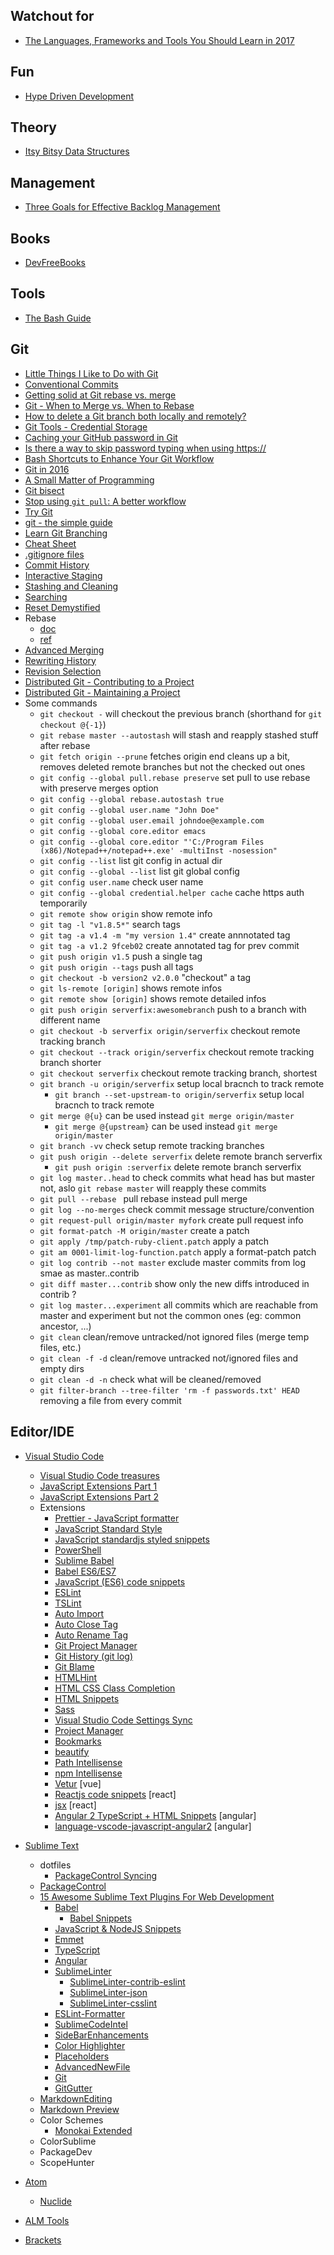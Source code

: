 ## Watchout for
- [The Languages, Frameworks and Tools You Should Learn in 2017](http://tutorialzine.com/2016/12/the-languages-frameworks-tools-you-should-learn-in-2017/)


## Fun
- [Hype Driven Development](https://blog.daftcode.pl/hype-driven-development-3469fc2e9b22#.6yid21oth)


## Theory
- [Itsy Bitsy Data Structures](https://github.com/thejameskyle/itsy-bitsy-data-structures?utm_source=ESnextNews.com&utm_medium=Weekly+Newsletter&utm_campaign=2017-02-28)


## Management
- [Three Goals for Effective Backlog Management](https://spin.atomicobject.com/2017/06/14/effective-backlog-management-goals/)


## Books
- [DevFreeBooks](https://devfreebooks.github.io)


## Tools
- [The Bash Guide](http://guide.bash.academy)


## Git
- [Little Things I Like to Do with Git](https://csswizardry.com/2017/05/little-things-i-like-to-do-with-git/)
- [Conventional Commits](http://devboosts.com/2017/03/28/conventional-commits/)
- [Getting solid at Git rebase vs. merge](https://medium.com/@porteneuve/getting-solid-at-git-rebase-vs-merge-4fa1a48c53aa#.rt1xsmaft)
- [Git - When to Merge vs. When to Rebase](https://www.derekgourlay.com/blog/git-when-to-merge-vs-when-to-rebase/)
- [How to delete a Git branch both locally and remotely?](http://stackoverflow.com/questions/2003505/how-to-delete-a-git-branch-both-locally-and-remotely)
- [Git Tools - Credential Storage](https://git-scm.com/book/en/v2/Git-Tools-Credential-Storage)
- [Caching your GitHub password in Git](https://help.github.com/articles/caching-your-github-password-in-git/#platform-all)
- [Is there a way to skip password typing when using https://](http://stackoverflow.com/questions/5343068/is-there-a-way-to-skip-password-typing-when-using-https-on-github)
- [Bash Shortcuts to Enhance Your Git Workflow](https://medium.freecodecamp.com/bash-shortcuts-to-enhance-your-git-workflow-5107d64ea0ff#.h0rseziqm)
- [Git in 2016](https://hackernoon.com/git-in-2016-fad96ae22a15#.hftemdbv0)
- [A Small Matter of Programming](http://blog.wuwon.id.au/2010/09/painless-merge-conflict-resolution-in.html)
- [Git bisect](https://glebbahmutov.com/blog/git-bisect/)
- [Stop using `git pull`: A better workflow](https://adamcod.es/2014/12/10/git-pull-correct-workflow.html)
- [Try Git](https://try.github.io)
- [git - the simple guide](http://rogerdudler.github.io/git-guide/)
- [Learn Git Branching](http://learngitbranching.js.org)
- [Cheat Sheet](https://services.github.com/kit/downloads/github-git-cheat-sheet.pdf)
- [.gitignore files](https://github.com/github/gitignore)
- [Commit History](https://git-scm.com/book/en/v2/Git-Basics-Viewing-the-Commit-History)
- [Interactive Staging](https://git-scm.com/book/en/v2/Git-Tools-Interactive-Staging)
- [Stashing and Cleaning](https://git-scm.com/book/en/v2/Git-Tools-Stashing-and-Cleaning)
- [Searching](https://git-scm.com/book/en/v2/Git-Tools-Searching)
- [Reset Demystified](https://git-scm.com/book/en/v2/Git-Tools-Reset-Demystified)
- Rebase
  - [doc](https://git-scm.com/book/en/v2/Git-Branching-Rebasing)
  - [ref](https://git-scm.com/docs/git-rebase)
- [Advanced Merging](https://git-scm.com/book/en/v2/Git-Tools-Advanced-Merging)
- [Rewriting History](https://git-scm.com/book/en/v2/Git-Tools-Rewriting-History)
- [Revision Selection](https://git-scm.com/book/en/v2/Git-Tools-Revision-Selection)
- [Distributed Git - Contributing to a Project](https://git-scm.com/book/en/v2/Distributed-Git-Contributing-to-a-Project)
- [Distributed Git - Maintaining a Project](https://git-scm.com/book/en/v2/Distributed-Git-Maintaining-a-Project)
- Some commands
  - `git checkout -` will checkout the previous branch (shorthand for `git checkout @{-1}`)
  - `git rebase master --autostash` will stash and reapply stashed stuff after rebase
  - `git fetch origin --prune` fetches origin end cleans up a bit, removes deleted remote branches but not the checked out ones
  - `git config --global pull.rebase preserve` set pull to use rebase with preserve merges option
  - `git config --global rebase.autostash true`
  - `git config --global user.name "John Doe"`
  - `git config --global user.email johndoe@example.com`
  - `git config --global core.editor emacs`
  - `git config --global core.editor "'C:/Program Files (x86)/Notepad++/notepad++.exe' -multiInst -nosession"`
  - `git config --list` list git config in actual dir
  - `git config --global --list` list git global config
  - `git config user.name` check user name
  - `git config --global credential.helper cache` cache https auth temporarily
  - `git remote show origin` show remote info
  - `git tag -l "v1.8.5*"` search tags
  - `git tag -a v1.4 -m "my version 1.4"` create annnotated tag
  - `git tag -a v1.2 9fceb02` create annotated tag for prev commit
  - `git push origin v1.5` push a single tag
  - `git push origin --tags` push all tags
  - `git checkout -b version2 v2.0.0` "checkout" a tag
  - `git ls-remote [origin]` shows remote infos
  - `git remote show [origin]` shows remote detailed infos
  - `git push origin serverfix:awesomebranch` push to a branch with different name
  - `git checkout -b serverfix origin/serverfix` checkout remote tracking branch
  - `git checkout --track origin/serverfix` checkout remote tracking branch shorter
  - `git checkout serverfix` checkout remote tracking branch, shortest
  - `git branch -u origin/serverfix` setup local bracnch to track remote
    - `git branch --set-upstream-to origin/serverfix` setup local bracnch to track remote
  - `git merge @{u}` can be used instead `git merge origin/master`
    - `git merge @{upstream}` can be used instead `git merge origin/master`
  - `git branch -vv` check setup remote tracking branches
  - `git push origin --delete serverfix` delete remote branch serverfix
    - `git push origin :serverfix` delete remote branch serverfix
  - `git log master..head` to check commits what head has but master not, aslo `git rebase master` will reapply these commits
  - `git pull --rebase ` pull rebase instead pull merge
  - `git log --no-merges` check commit message structure/convention
  - `git request-pull origin/master myfork` create pull request info
  - `git format-patch -M origin/master` create a patch
  - `git apply /tmp/patch-ruby-client.patch` apply a patch
  - `git am 0001-limit-log-function.patch` apply a format-patch patch
  - `git log contrib --not master` exclude master commits from log smae as master..contrib
  - `git diff master...contrib` show only the new diffs introduced in contrib ?
  - `git log master...experiment` all commits which are reachable from master and experiment but not the common ones (eg: common ancestor, ...)
  - `git clean` clean/remove untracked/not ignored files (merge temp files, etc.)
  - `git clean -f -d` clean/remove untracked not/ignored files and empty dirs
  - `git clean -d -n` check what will be cleaned/removed
  - `git filter-branch --tree-filter 'rm -f passwords.txt' HEAD` removing a file from every commit

## Editor/IDE
- [Visual Studio Code](https://code.visualstudio.com/)
  - [Visual Studio Code treasures](https://medium.com/@0x1AD2/visual-studio-code-treasures-1accae07c60a)
  - [JavaScript Extensions Part 1](https://code.visualstudio.com/blogs/2016/09/14/js_roundup_1)
  - [JavaScript Extensions Part 2](http://code.visualstudio.com/blogs/2016/10/31/js_roundup_2)
  - Extensions
    - [Prettier - JavaScript formatter](https://marketplace.visualstudio.com/items?itemName=esbenp.prettier-vscode)
    - [JavaScript Standard Style](https://marketplace.visualstudio.com/items?itemName=chenxsan.vscode-standardjs)
    - [JavaScript standardjs styled snippets](https://marketplace.visualstudio.com/items?itemName=capaj.vscode-standardjs-snippets)
    - [PowerShell](https://marketplace.visualstudio.com/items?itemName=ms-vscode.PowerShell)
    - [Sublime Babel ](https://marketplace.visualstudio.com/items?itemName=joshpeng.sublime-babel-vscode)
    - [Babel ES6/ES7](https://marketplace.visualstudio.com/items?itemName=dzannotti.vscode-babel-coloring)
    - [JavaScript (ES6) code snippets](https://marketplace.visualstudio.com/items?itemName=xabikos.JavaScriptSnippets)
    - [ESLint](https://marketplace.visualstudio.com/items?itemName=dbaeumer.vscode-eslint)
    - [TSLint](https://marketplace.visualstudio.com/items?itemName=eg2.tslint)
    - [Auto Import](https://marketplace.visualstudio.com/items?itemName=steoates.autoimport)
    - [Auto Close Tag](https://marketplace.visualstudio.com/items?itemName=formulahendry.auto-close-tag)
    - [Auto Rename Tag](https://marketplace.visualstudio.com/items?itemName=formulahendry.auto-rename-tag)
    - [Git Project Manager](https://marketplace.visualstudio.com/items?itemName=felipecaputo.git-project-manager)
    - [Git History (git log)](https://marketplace.visualstudio.com/items?itemName=donjayamanne.githistory)
    - [Git Blame](https://marketplace.visualstudio.com/items?itemName=waderyan.gitblame)
    - [HTMLHint](https://marketplace.visualstudio.com/items?itemName=mkaufman.HTMLHint)
    - [HTML CSS Class Completion](https://marketplace.visualstudio.com/items?itemName=Zignd.html-css-class-completion)
    - [HTML Snippets](https://marketplace.visualstudio.com/items?itemName=abusaidm.html-snippets)
    - [Sass](https://marketplace.visualstudio.com/items?itemName=robinbentley.sass-indented)
    - [Visual Studio Code Settings Sync ](https://marketplace.visualstudio.com/items?itemName=Shan.code-settings-sync)
    - [Project Manager](https://marketplace.visualstudio.com/items?itemName=alefragnani.project-manager)
    - [Bookmarks](https://marketplace.visualstudio.com/items?itemName=alefragnani.Bookmarks)
    - [beautify](https://marketplace.visualstudio.com/items?itemName=HookyQR.beautify)
    - [Path Intellisense](https://marketplace.visualstudio.com/items?itemName=christian-kohler.path-intellisense)
    - [npm Intellisense](https://marketplace.visualstudio.com/items?itemName=christian-kohler.npm-intellisense)
    - [Vetur](https://marketplace.visualstudio.com/items?itemName=octref.vetur) [vue]
    - [Reactjs code snippets](https://marketplace.visualstudio.com/items?itemName=xabikos.ReactSnippets) [react]
    - [jsx](https://marketplace.visualstudio.com/items?itemName=TwentyChung.jsx) [react]
    - [Angular 2 TypeScript + HTML Snippets](https://marketplace.visualstudio.com/items?itemName=UVBrain.Angular2) [angular]
    - [language-vscode-javascript-angular2](https://marketplace.visualstudio.com/items?itemName=nwallace.language-vscode-javascript-angular2) [angular]

- [Sublime Text](https://www.sublimetext.com/)
  - dotfiles
    - [PackageControl Syncing](https://packagecontrol.io/docs/syncing)
  - [PackageControl](https://packagecontrol.io)
  - [15 Awesome Sublime Text Plugins For Web Development](http://tutorialzine.com/2016/10/15-awesome-sublime-text-plugins-for-web-development/)
    - [Babel](https://packagecontrol.io/packages/Babel)
      - [Babel Snippets](https://packagecontrol.io/packages/Babel%20Snippets)
    - [Java​Script & Node​JS Snippets](https://packagecontrol.io/packages/JavaScript%20%26%20NodeJS%20Snippets)
    - [Emmet](https://packagecontrol.io/packages/Emmet)
    - [TypeScript](https://packagecontrol.io/packages/TypeScript)
    - [Angular](https://packagecontrol.io/packages/AngularJS)
    - [SublimeLinter](https://packagecontrol.io/packages/SublimeLinter)
      - [Sublime​Linter-contrib-eslint](https://packagecontrol.io/packages/SublimeLinter-contrib-eslint)
      - [Sublime​Linter-json](https://packagecontrol.io/packages/SublimeLinter-json)
      - [Sublime​Linter-csslint](https://packagecontrol.io/packages/SublimeLinter-csslint)
    - [ESLint-Formatter](https://packagecontrol.io/packages/ESLint-Formatter)
    - [Sublime​Code​Intel](https://packagecontrol.io/packages/SublimeCodeIntel)
    - [SideBarEnhancements](https://packagecontrol.io/packages/SideBarEnhancements)
    - [Color Highlighter](https://packagecontrol.io/packages/Color%20Highlighter)
    - [Placeholders](https://packagecontrol.io/packages/Placeholders)
    - [Advanced​New​File](https://packagecontrol.io/packages/AdvancedNewFile)
    - [Git](https://packagecontrol.io/packages/Git)
    - [GitGutter](https://packagecontrol.io/packages/GitGutter)
  - [Markdown​Editing](https://packagecontrol.io/packages/MarkdownEditing)
  - [Markdown Preview](https://packagecontrol.io/packages/Markdown%20Preview)
  - Color Schemes
    - [Monokai Extended](https://packagecontrol.io/packages/Monokai%20Extended)
  - ColorSublime
  - PackageDev
  - ScopeHunter

- [Atom](https://atom.io/)
  - [Nuclide](https://nuclide.io/)

- [ALM Tools](http://alm.tools/)
- [Brackets](http://brackets.io/)
